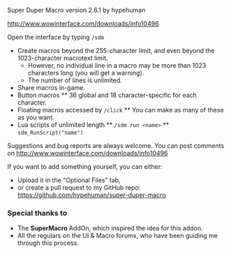 Super Duper Macro
version 2.6.1
by hypehuman

http://www.wowinterface.com/downloads/info10496


Open the interface by typing `/sdm`

* Create macros beyond the 255-character limit, and even beyond the 1023-character macrotext limit.
  *  However, no individual line in a macro may be more than 1023 characters long (you will get a warning).
  *  The number of lines is unlimited.
* Share macros in-game.
* Button macros
  **  36 global and 18 character-specific for each character.
* Floating macros accessed by `/click`
  **  You can make as many of these as you want.
* Lua scripts of unlimited length
  **  `/sdm run <name>`
  **  `sdm_RunScript("name")`


Suggestions and bug reports are always welcome.  You can post comments on http://www.wowinterface.com/downloads/info10496

If you want to add something yourself, you can either:

* Upload it in the "Optional Files" tab,
* or create a pull request to my GitHub repo: https://github.com/hypehuman/super-duper-macro


### Special thanks to

* The **SuperMacro** AddOn, which inspired the idea for this addon.
* All the regulars on the UI & Macro forums, who have been guiding me through this process.
